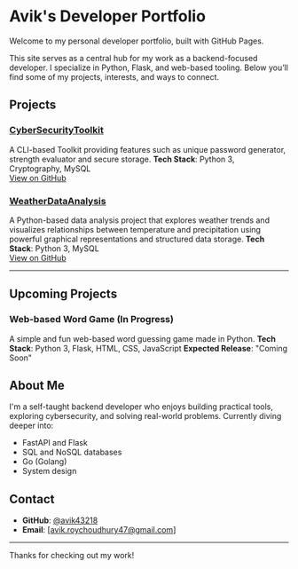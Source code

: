 # Avik's Developer Portfolio

Welcome to my personal developer portfolio, built with GitHub Pages.

This site serves as a central hub for my work as a backend-focused developer. I specialize in Python, Flask, and web-based tooling. Below you’ll find some of my projects, interests, and ways to connect.

## Projects

### [CyberSecurityToolkit](https://avik43218.github.io/CyberSecurityToolkit/)
A CLI-based Toolkit providing features such as unique password generator, strength evaluator and secure storage.
**Tech Stack**: Python 3, Cryptography, MySQL <br />
[View on GitHub](https://github.com/avik43218/CyberSecurityToolkit)


### [WeatherDataAnalysis]()
A Python-based data analysis project that explores weather trends and visualizes relationships between temperature and precipitation using powerful graphical representations and structured data storage.
**Tech Stack**: Python 3, MySQL <br />
[View on GitHub](https://github.com/avik43218/WeatherDataAnalysis)

---

## Upcoming Projects

### Web-based Word Game (In Progress)
A simple and fun web-based word guessing game made in Python.
**Tech Stack**: Python 3, Flask, HTML, CSS, JavaScript
**Expected Release**: "Coming Soon"

## About Me

I'm a self-taught backend developer who enjoys building practical tools, exploring cybersecurity, and solving real-world problems. Currently diving deeper into:

- FastAPI and Flask
- SQL and NoSQL databases
- Go (Golang)
- System design

## Contact

- **GitHub**: [@avik43218](https://github.com/avik43218)  
- **Email**: [avik.roychoudhury47@gmail.com]

---

Thanks for checking out my work!
